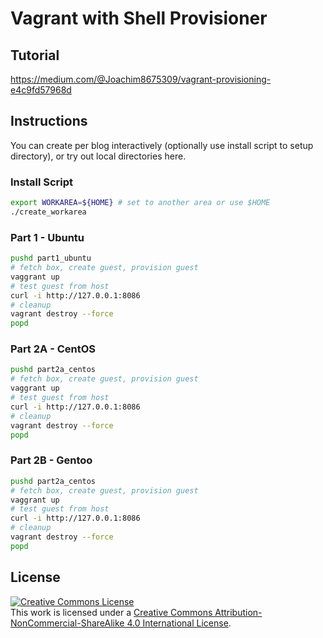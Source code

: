 # Vagrant with Shell Provisioner

## Tutorial

https://medium.com/@Joachim8675309/vagrant-provisioning-e4c9fd57968d

## Instructions

You can create per blog interactively (optionally use install script to setup directory), or try out local directories here.

### Install Script

```bash
export WORKAREA=${HOME} # set to another area or use $HOME
./create_workarea
```


### Part 1 - Ubuntu

```bash
pushd part1_ubuntu
# fetch box, create guest, provision guest
vaggrant up
# test guest from host
curl -i http://127.0.0.1:8086
# cleanup
vagrant destroy --force
popd
```

### Part 2A - CentOS

```bash
pushd part2a_centos
# fetch box, create guest, provision guest
vaggrant up
# test guest from host
curl -i http://127.0.0.1:8086
# cleanup
vagrant destroy --force
popd
```

### Part 2B - Gentoo

```bash
pushd part2a_centos
# fetch box, create guest, provision guest
vaggrant up
# test guest from host
curl -i http://127.0.0.1:8086
# cleanup
vagrant destroy --force
popd
```

## License
<a rel="license" href="http://creativecommons.org/licenses/by-nc-sa/4.0/"><img alt="Creative Commons License" style="border-width:0" src="https://i.creativecommons.org/l/by-nc-sa/4.0/88x31.png" /></a><br />This work is licensed under a <a rel="license" href="http://creativecommons.org/licenses/by-nc-sa/4.0/">Creative Commons Attribution-NonCommercial-ShareAlike 4.0 International License</a>.
